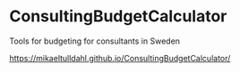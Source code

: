 # ConsultingBudgetCalculator
Tools for budgeting for consultants in Sweden

https://mikaeltulldahl.github.io/ConsultingBudgetCalculator/
